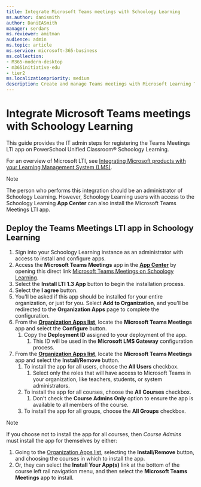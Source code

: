 ```yaml
---
title: Integrate Microsoft Teams meetings with Schoology Learning
ms.author: danismith
author: DaniEASmith
manager: serdars
ms.reviewer: amitman 
audience: admin
ms.topic: article
ms.service: microsoft-365-business
ms.collection: 
- M365-modern-desktop
- m365initiative-edu
- tier2
ms.localizationpriority: medium
description: Create and manage Teams meetings with Microsoft Learning Tools Interoperability (LTI) for PowerSchool Unified Classroom® Schoology Learning.
---
```


# Integrate Microsoft Teams meetings with Schoology Learning

This guide provides the IT admin steps for registering the Teams Meetings LTI app on PowerSchool Unified Classroom® Schoology Learning.

For an overview of Microsoft LTI, see [Integrating Microsoft products with your Learning Management System (LMS)](index.md).

> [!NOTE]
> The person who performs this integration should be an administrator of Schoology Learning. However, Schoology Learning users with access to the Schoology Learning **App Center** can also install the Microsoft Teams Meetings LTI app.

## Deploy the Teams Meetings LTI app in Schoology Learning

1. Sign into your Schoology Learning instance as an administrator with access to install and configure apps.
1. Access the **Microsoft Teams Meetings** app in the [**App Center**](https://app.schoology.com/apps) by opening this direct link [Microsoft Teams Meetings on Schoology Learning](https://app.schoology.com/apps/profile/6017478062).
1. Select the **Install LTI 1.3 App** button to begin the installation process.
1. Select the **I agree** button.
1. You'll be asked if this app should be installed for your entire organization, or just for you. Select **Add to Organization**, and you'll be redirected to the **Organization Apps** page to complete the configuration.
1. From the [**Organization Apps list**](https://app.schoology.com/apps/school_apps), locate the **Microsoft Teams Meetings** app and select the **Configure** button.
    1. Copy the **Deployment ID** assigned to your deployment of the app.
        1. This ID will be used in the **Microsoft LMS Gateway** configuration process.
1. From the [**Organization Apps list**](https://app.schoology.com/apps/school_apps), locate the **Microsoft Teams Meetings** app and select the **Install/Remove** button.
    1. To install the app for all users, choose the **All Users** checkbox.
        1. Select only the roles that will have access to Microsoft Teams in your organization, like teachers, students, or system administrators.
    1. To install the app for all courses, choose the **All Courses** checkbox.
        1. Don't check the **Course Admins Only** option to ensure the app is available to all members of the course.
    1. To install the app for all groups, choose the **All Groups** checkbox.

> [!NOTE]
> If you choose not to install the app for all courses, then *Course Admins* must install the app for themselves by either:
>
> 1. Going to the [Organization Apps list](https://app.schoology.com/apps/school_apps), selecting the **Install/Remove** button, and choosing the courses in which to install the app.
> 1. Or, they can select the **Install Your App(s)** link at the bottom of the course left rail navigation menu, and then select the **Microsoft Teams Meetings** app to install.
